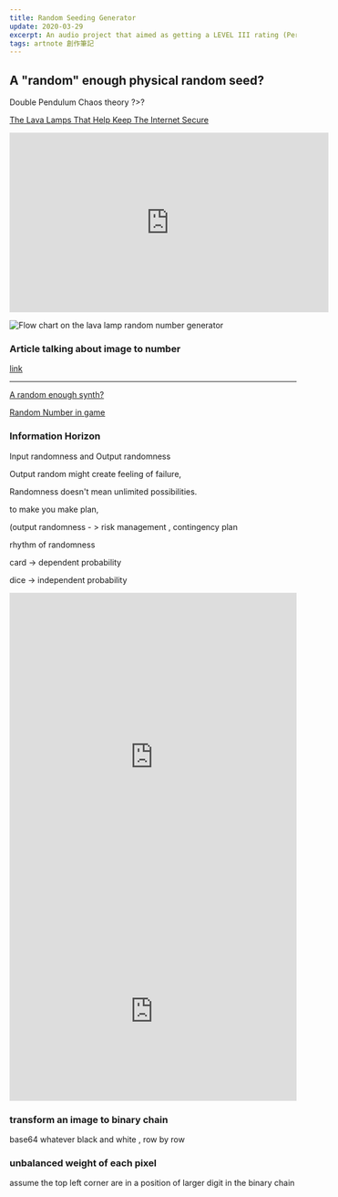 ```yaml
---
title: Random Seeding Generator
update: 2020-03-29
excerpt: An audio project that aimed as getting a LEVEL III rating (Person Aged 18 or above only) by submitting a film with no visual (just black screen() but just sound
tags: artnote 創作筆記
---
```


## A "random" enough physical random seed? 
Double Pendulum 
Chaos theory ?>?

[The Lava Lamps That Help Keep The Internet Secure ](https://www.youtube.com/watch?v=1cUUfMeOijg)
<iframe width="560" height="315" src="https://www.youtube.com/embed/1cUUfMeOijg" frameborder="0" allow="accelerometer; autoplay; encrypted-media; gyroscope; picture-in-picture" allowfullscreen></iframe>

![Flow chart on the lava lamp random number generator](https://s3.us-west-2.amazonaws.com/secure.notion-static.com/e98a2985-d3f6-4c51-8f7c-3b67a21fc017/Screen-Shot-2017-10-31-at-3.57.19-PM.png?X-Amz-Algorithm=AWS4-HMAC-SHA256&X-Amz-Credential=ASIAT73L2G45PEMYJB45%2F20200329%2Fus-west-2%2Fs3%2Faws4_request&X-Amz-Date=20200329T080805Z&X-Amz-Expires=86400&X-Amz-Security-Token=IQoJb3JpZ2luX2VjENX%2F%2F%2F%2F%2F%2F%2F%2F%2F%2FwEaCXVzLXdlc3QtMiJGMEQCIEL7y2WI0YhGCLNmosMiaCj%2F4Rlc3bD671oSMLnAW3OWAiAeMFTy4%2BpZLqnXb2y8IDnM7rk0Qby7cLqk3P3u27dBvCq9AwjO%2F%2F%2F%2F%2F%2F%2F%2F%2F%2F8BEAAaDDI3NDU2NzE0OTM3MCIMPHgmN7nPtdKOa8vUKpEDECIQi49B7fXOIM58zyLcyTuIovcI9uqprfDvW5r2H%2BSeYwqEtG8iQqKRUCReVe%2BBBl%2B8L%2BMtROL7SNsC7cvkGqP%2FbVv0viS3un%2F4razchK7ouhcat%2BUvR57srMgQI3RLxignZUyhM4HgK%2FrHAJArDbmWxgz%2BFZDZRIEZKU%2Bo7PuXYe%2BLeXYV6cby0%2FH8%2Fw%2FBhVUlsWz%2BP2NsBKpzwvV8wYWUh4nmxj4xsRtRTlV6qszQdhkOOeCuilvmEDNeGigMQX3FSi3RrVFxQjtOsp9bT5SrhIca%2F9qbLvePvqZGuge5uxsECq8vAFUxG%2FzpJeWYz4QlPxW4nOkXNHnXHDVmX5rz3NqOqqRaLxcb2lUs%2BojfD2I65%2BkkCVjoiicbEVzdD2GaItxBFWje8rVD1mmqfcfadMvYnOt5g5P7mn8o3Nt6bPa%2BB%2FE%2F13r%2FdmrgJ3v5%2BX6bsiEfJhDJQq7Ix79Dj8lhuIS2%2BJ18jlnIYou5paySN%2FshEAwq71I33dL6jMaeW6L2EmLi8SUfxKwxnYybvGMwjtOA9AU67AHtdX2hM7bt21%2FyrMl9eABQOuAqiLUENTs6uIk6MTlRGRuySbT8FCEQoQbpJjSG2lHj8MM0j%2BWhIgUYvXE%2B0KpqmvpLXzGFREJEw4TwkIf2W3H5Vg9af0a2Zhq2a78pWWvyOMt%2FIEXixpFDO8jO3U9LBZIE5ZPtoZNO%2Fspvc0ssZ%2F6Fk8Qp6%2Ft4nleEBam9JVYlK5THqgseOWLlsIb2gbGhKM1CSya0sope1J86iVBfVOADLHBcJjocgXEQnL3S48nfc0gkkLegL7Dgua3xh5SZ%2Bo%2B0ToUjaWGUQV4YCtLRg3P8iodZe66mqFHtqQ%3D%3D&X-Amz-Signature=e253fe8c0967bae8a2843c591606b184b60f008a8678b893829ae7c93f43adbe&X-Amz-SignedHeaders=host&response-content-disposition=filename%20%3D%22Screen-Shot-2017-10-31-at-3.57.19-PM.png%22 "Logo Title Text 1")

### Article talking about   image to number  
[link](https://s3.us-west-2.amazonaws.com/secure.notion-static.com/6d361b45-b367-40b6-ab06-1387e148239e/539dd7905e54935e3215686f9856ec544f5c.pdf?X-Amz-Algorithm=AWS4-HMAC-SHA256&X-Amz-Credential=ASIAT73L2G45H3X7VXE2%2F20200329%2Fus-west-2%2Fs3%2Faws4_request&X-Amz-Date=20200329T080521Z&X-Amz-Expires=86400&X-Amz-Security-Token=IQoJb3JpZ2luX2VjENf%2F%2F%2F%2F%2F%2F%2F%2F%2F%2FwEaCXVzLXdlc3QtMiJGMEQCIC8RcleH6tham%2FC5Zwi2f5Y60%2FFL7KxgG9TkXe0CJN7fAiBjD%2FFhMdgHhuNrv1fXc%2FnakURFSmrI4RSLxksGo7RUJCq9AwjP%2F%2F%2F%2F%2F%2F%2F%2F%2F%2F8BEAAaDDI3NDU2NzE0OTM3MCIMhDeRpydm3Pzn9zIxKpEDtWozZ01DSf61hnalh4BCJ9iuZU8hyr%2FTwGT7oH7onMx3iW0wNfvt1HOt%2F3mxUgND86iTugDucHcNojYYEey0Y0%2FuK8K99lcMFfs3tzQ3pr5Sy%2FBkdXCDxfU8tpm2wPFtY92g7E6UZq497ex49nQ1cJW%2FGt0S06FhG3TdGm7BsNSrrq0SCHziG%2Bm8jcbCwvmyeQXLmADXrReN1FCuZZNlIsLo6gflt%2FmtgA5WJy5CeXouQGa4%2BTjpS8NWj7FJVrDjZwv47wlwAGZoWUdsEUJv5VPfy8CZdsnHtfBKNwTSugr9QEoqa3FMMBR6mHsWlmBEsMmDYy0Vz0kUj8idgoJdDQnekVnhJ%2F0vsFC1Empq%2FZeLGAa%2B8SQC7q1ZNmWVCSoAdnX%2Fxu8qlkPdNPpkPm%2BnVA9XVzD92nyPrDVkpOjjNn9UTrIb8Ug%2BY9ior772gmDGzNl5FhcM3fLuubZS%2BTTzPgZQaA%2FLQ5i7ZKmiHWM7Ec9CCz5Js4XWeX2ia7zar96KsLJ0MOW5wWjbrKbXEUaOlWYw%2BPuA9AU67AHnOcwd4DUkCFg0rCtl%2B3SGYMmc95v%2FY1MzXwkMX4KK2YNA7nF50zWNqr55cb2WUixxWLvGB9XTk8G33bKDgj2HImwgvr1C%2B4zFffw%2FFn8tJBP6goe6sQ5PCp%2BJfdY4%2BToOfaIks5KYbjFFI3U4d8cZ0Vyee%2B8SUohec6BJaQttOL6UYgn2Ob19l9rszUtrcXErXROVnAyoe6lsh1LJ%2BI7YFeq0KZi9Vfi%2Bnj%2FIKPiTt%2FmYg5%2Fa2yBbsqZk1RdVPPER%2F2P0HnUsK%2BK%2FBYvekvDIbnAcc4NeOK9fmHs0KiPD5c6h24g5jB%2FdyEjm0g%3D%3D&X-Amz-Signature=88d22a8e0ba78a416e54a08575a6ef929672c169662c78ee2075d0262b763e78&X-Amz-SignedHeaders=host&response-content-disposition=filename%20%3D%22539dd7905e54935e3215686f9856ec544f5c.pdf%22)

---


[A random enough synth?](https://www.instagram.com/p/B71LDbhB4ux/?utm_source=ig_web_copy_link)

[Random Number in game](https://www.youtube.com/watch?v=dwI5b-wRLic)
### Information Horizon

Input randomness and Output randomness

Output random might create feeling of failure, 

Randomness doesn't mean unlimited possibilities. 

to make you make plan,

(output randomness - >  risk management , contingency plan

rhythm of randomness

card → dependent probability

dice → independent probability

<div style="width:100%; position:relative; overflow:hidden">
<iframe width="100%"
        height="576"
        src="https://www.youtube.com/embed/7MXmqdTsuVA"
        frameborder="0"
        allow="accelerometer;autoplay; encrypted-media"
        allowfullscreen></iframe>
</div>

<div style="width:100%">
<iframe width="100%" height="315" src="https://www.youtube.com/embed/v8GuyPhFhPw" frameborder="0" allow="accelerometer; autoplay; encrypted-media; gyroscope; picture-in-picture" allowfullscreen></iframe>
</div>



### transform an image to binary chain

base64  whatever   black and white  , row by row

### unbalanced weight of each pixel
assume the top left corner are in a position of larger digit in the binary chain
